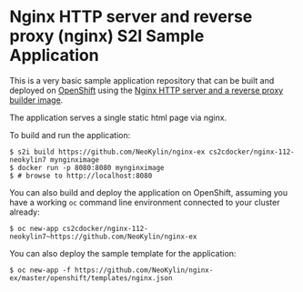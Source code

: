 # Nginx HTTP server and reverse proxy (nginx) S2I Sample Application

This is a very basic sample application repository that can be built and deployed
on [OpenShift](https://www.openshift.com) using the [Nginx HTTP server and a reverse proxy builder image](https://github.com/NeoKylin/nginx-container).

The application serves a single static html page via nginx.

To build and run the application:

```
$ s2i build https://github.com/NeoKylin/nginx-ex cs2cdocker/nginx-112-neokylin7 mynginximage
$ docker run -p 8080:8080 mynginximage
$ # browse to http://localhost:8080
```

You can also build and deploy the application on OpenShift, assuming you have a
working `oc` command line environment connected to your cluster already:

`$ oc new-app cs2cdocker/nginx-112-neokylin7~https://github.com/NeoKylin/nginx-ex`

You can also deploy the sample template for the application:

`$ oc new-app -f https://github.com/NeoKylin/nginx-ex/master/openshift/templates/nginx.json`
